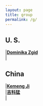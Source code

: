 ```yaml
---
layout: page
title: group
permalink: /g/
---
```


##  U. S.
|[**Dominika Zgid**](https://sites.lsa.umich.edu/zgid/dominika/)  
|  

## China
|[**Kemeng Ji**](https://scholar.google.com/citations?user=OcpOmxEAAAAJ&hl=en)  
|[**吉科猛**](http://faculty.tju.edu.cn/196127/zh_CN/index.htm)  
|   
